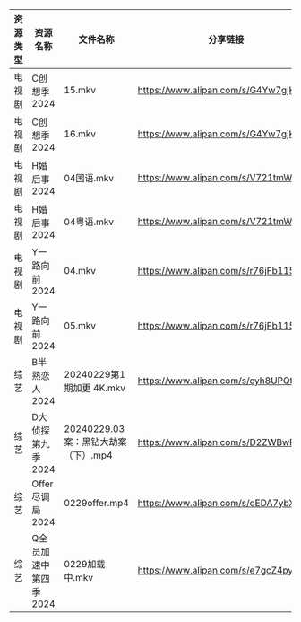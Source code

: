 | 资源类型 | 资源名称          | 文件名称                      | 分享链接                                 | 更新时间                |
| ---- | ------------- | ------------------------- | ------------------------------------ | ------------------- |
| 电视剧  | C创想季2024      | 15.mkv                    | https://www.alipan.com/s/G4Yw7gjKeyR | 2024-03-01 00:05:07 |
| 电视剧  | C创想季2024      | 16.mkv                    | https://www.alipan.com/s/G4Yw7gjKeyR | 2024-03-01 00:05:07 |
| 电视剧  | H婚后事2024      | 04国语.mkv                  | https://www.alipan.com/s/V721tmW61zo | 2024-03-01 00:05:24 |
| 电视剧  | H婚后事2024      | 04粤语.mkv                  | https://www.alipan.com/s/V721tmW61zo | 2024-03-01 00:05:24 |
| 电视剧  | Y一路向前2024     | 04.mkv                    | https://www.alipan.com/s/r76jFb115TC | 2024-03-01 00:05:41 |
| 电视剧  | Y一路向前2024     | 05.mkv                    | https://www.alipan.com/s/r76jFb115TC | 2024-03-01 00:05:41 |
| 综艺   | B半熟恋人2024     | 20240229第1期加更 4K.mkv      | https://www.alipan.com/s/cyh8UPQtN4p | 2024-03-01 08:56:13 |
| 综艺   | D大侦探第九季2024   | 20240229.03案：黑钻大劫案（下）.mp4 | https://www.alipan.com/s/D2ZWBwPxiYi | 2024-03-01 08:56:18 |
| 综艺   | Offer尽调局2024  | 0229offer.mp4             | https://www.alipan.com/s/oEDA7ybXk4e | 2024-03-01 08:56:39 |
| 综艺   | Q全员加速中第四季2024 | 0229加载中.mkv               | https://www.alipan.com/s/e7gcZ4pytd9 | 2024-03-01 08:56:41 |
